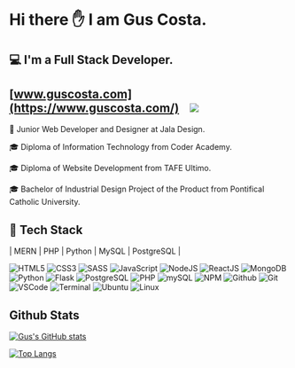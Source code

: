 
# **Hi there ✋ I am Gus Costa.**

## **💻 I'm a Full Stack Developer.**

## [www.guscosta.com](https://www.guscosta.com/)&nbsp;  &nbsp;  [<img src="https://img.shields.io/badge/LinkedIn-0077B5?style=for-the-badge&logo=linkedin&logoColor=white"/>](https://www.linkedin.com/in/gus-dacosta/)

💼 Junior Web Developer and Designer at Jala Design.

🎓 Diploma of Information Technology from Coder Academy.

🎓 Diploma of Website Development from TAFE Ultimo.

🎓 Bachelor of Industrial Design Project of the Product from Pontifical Catholic University.

## **🚀 Tech Stack**

| MERN | PHP | Python | MySQL | PostgreSQL |

![HTML5](https://img.icons8.com/color/48/html-5.png)
![CSS3](https://img.icons8.com/color/48/css3.png) 
![SASS](https://img.icons8.com/color/48/sass.png) 
![JavaScript](https://img.icons8.com/color/48/javascript.png)
![NodeJS](https://img.icons8.com/color/48/nodejs.png)
![ReactJS](https://img.icons8.com/color/48/react-native.png)
![MongoDB](https://img.icons8.com/color/48/000000/mongodb.png)
![Python](https://img.icons8.com/color/48/000000/python--v1.png)
![Flask](https://img.icons8.com/nolan/48/flask.png)
![PostgreSQL](https://img.icons8.com/color/48/000000/postgreesql.png)
![PHP](https://img.icons8.com/officel/48/000000/php-logo.png)
![mySQL](https://img.icons8.com/color/48/000000/mysql-logo.png)
![NPM](https://img.icons8.com/color/48/npm.png)
![Github](https://img.icons8.com/material-outlined/48/github.png) 
![Git](https://img.icons8.com/color/48/git.png) 
![VSCode](https://img.icons8.com/color/48/visual-studio-code-2019.png) 
![Terminal](https://img.icons8.com/color/48/console.png)
![Ubuntu](https://img.icons8.com/color/48/ubuntu--v1.png)
![Linux](https://img.icons8.com/color/48/wordpress--v1.png)

## Github Stats
[![Gus's GitHub stats](https://github-readme-stats.vercel.app/api?username=punisher-dev&show_icons=true&theme=dracula)](https://github.com/punisher-dev/github-readme-stats)

[![Top Langs](https://github-readme-stats.vercel.app/api/top-langs/?username=punisher-dev)](https://github.com/punisher-dev/github-readme-stats)

<!--

📘 Self driven.

🎨 Strong Design Skills.

🌞 Based in Sydney Australia.

💾 https://www.guscosta.com/
